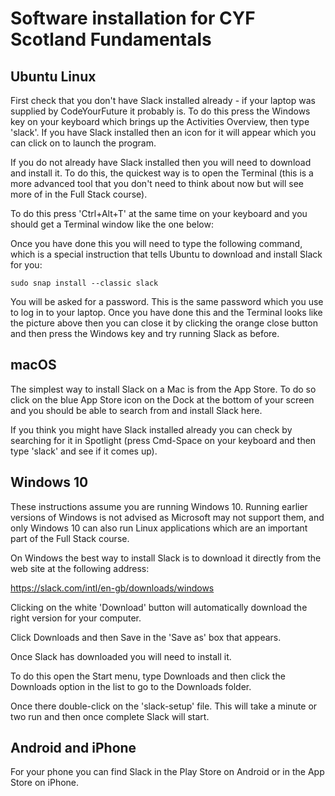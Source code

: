 # Software installation for CYF Scotland Fundamentals

## Ubuntu Linux

First check that you don't have Slack installed already - if your laptop was supplied by CodeYourFuture it probably is. To do this press the Windows key on your keyboard which brings up the Activities Overview, then type 'slack'. If you have Slack installed then an icon for it will appear which you can click on to launch the program.

If you do not already have Slack installed then you will need to download and install it. To do this, the quickest way is to open the Terminal (this is a more advanced tool that you don't need to think about now but will see more of in the Full Stack course).

To do this press 'Ctrl+Alt+T' at the same time on your keyboard and you should get a Terminal window like the one below:




Once you have done this you will need to type the following command, which is a special instruction that tells Ubuntu to download and install Slack for you:

`sudo snap install --classic slack`

You will be asked for a password. This is the same password which you use to log in to your laptop. Once you have done this and the Terminal looks like the picture above then you can close it by clicking the orange close button and then press the Windows key and try running Slack as before.

## macOS

The simplest way to install Slack on a Mac is from the App Store. To do so click on the blue App Store icon on the Dock at the bottom of your screen and you should be able to search from and install Slack here.

If you think you might have Slack installed already you can check by searching for it in Spotlight (press Cmd-Space on your keyboard and then type 'slack' and see if it comes up).

## Windows 10

These instructions assume you are running Windows 10. Running earlier versions of Windows is not advised as Microsoft may not support them, and only Windows 10 can also run Linux applications which are an important part of the Full Stack course.

On Windows the best way to install Slack is to download it directly from the web site at the following address:

https://slack.com/intl/en-gb/downloads/windows


Clicking on the white 'Download' button will automatically download the right version for your computer.

Click Downloads and then Save in the 'Save as' box that appears.


Once Slack has downloaded you will need to install it.


To do this open the Start menu, type Downloads and then click the Downloads option in the list to go to the Downloads folder. 


Once there double-click on the 'slack-setup' file. This will take a minute or two run and then once complete Slack will start.

## Android and iPhone

For your phone you can find Slack in the Play Store on Android or in the App Store on iPhone.